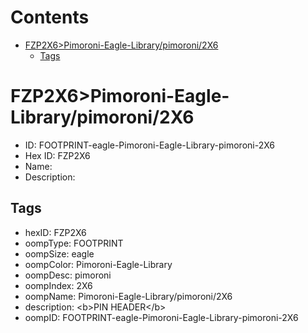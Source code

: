 



Contents
========

* [FZP2X6>Pimoroni-Eagle-Library/pimoroni/2X6](#fzp2x6pimoroni-eagle-librarypimoroni2x6)
	* [Tags](#tags)

# FZP2X6>Pimoroni-Eagle-Library/pimoroni/2X6

- ID: FOOTPRINT-eagle-Pimoroni-Eagle-Library-pimoroni-2X6
- Hex ID: FZP2X6
- Name: 
- Description: 

## Tags

- hexID: FZP2X6
- oompType: FOOTPRINT
- oompSize: eagle
- oompColor: Pimoroni-Eagle-Library
- oompDesc: pimoroni
- oompIndex: 2X6
- oompName: Pimoroni-Eagle-Library/pimoroni/2X6
- description: &lt;b&gt;PIN HEADER&lt;/b&gt;
- oompID: FOOTPRINT-eagle-Pimoroni-Eagle-Library-pimoroni-2X6
